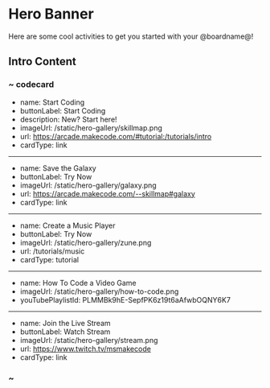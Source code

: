 # Hero Banner

Here are some cool activities to get you started with your @boardname@!

## Intro Content

### ~ codecard
* name: Start Coding
* buttonLabel: Start Coding
* description: New? Start here!
* imageUrl: /static/hero-gallery/skillmap.png
* url: https://arcade.makecode.com/#tutorial:/tutorials/intro
* cardType: link
---
* name: Save the Galaxy
* buttonLabel: Try Now
* imageUrl: /static/hero-gallery/galaxy.png
* url: https://arcade.makecode.com/--skillmap#galaxy
* cardType: link
---
* name: Create a Music Player
* buttonLabel: Try Now
* imageUrl: /static/hero-gallery/zune.png
* url: /tutorials/music
* cardType: tutorial
---
* name: How To Code a Video Game
* imageUrl: /static/hero-gallery/how-to-code.png
* youTubePlaylistId: PLMMBk9hE-SepfPK6z19t6aAfwbOQNY6K7
---
* name: Join the Live Stream
* buttonLabel: Watch Stream
* imageUrl: /static/hero-gallery/stream.png
* url: https://www.twitch.tv/msmakecode
* cardType: link

### ~

